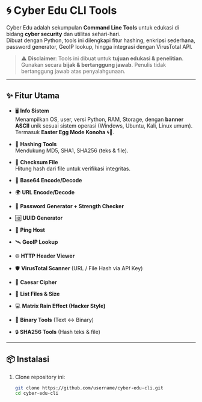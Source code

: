 # 🌀 Cyber Edu CLI Tools

Cyber Edu adalah sekumpulan **Command Line Tools** untuk edukasi di bidang **cyber security** dan utilitas sehari-hari.  
Dibuat dengan Python, tools ini dilengkapi fitur hashing, enkripsi sederhana, password generator, GeoIP lookup, hingga integrasi dengan VirusTotal API.  

> ⚠️ **Disclaimer**: Tools ini dibuat untuk **tujuan edukasi & penelitian**.  
> Gunakan secara **bijak & bertanggung jawab**. Penulis tidak bertanggung jawab atas penyalahgunaan.

---

## ✨ Fitur Utama

- 🖥 **Info Sistem**  
  Menampilkan OS, user, versi Python, RAM, Storage, dengan **banner ASCII** unik sesuai sistem operasi (Windows, Ubuntu, Kali, Linux umum).  
  Termasuk **Easter Egg Mode Konoha** 🌀🌿.  

- 🔑 **Hashing Tools**  
  Mendukung MD5, SHA1, SHA256 (teks & file).  

- 📂 **Checksum File**  
  Hitung hash dari file untuk verifikasi integritas.  

- 🔐 **Base64 Encode/Decode**  

- 🌍 **URL Encode/Decode**  

- 🎲 **Password Generator + Strength Checker**  

- 🆔 **UUID Generator**  

- 📡 **Ping Host**  

- 🛰 **GeoIP Lookup**  

- 🌐 **HTTP Header Viewer**  

- 🛡 **VirusTotal Scanner** (URL / File Hash via API Key)  

- 🔏 **Caesar Cipher**  

- 📁 **List Files & Size**  

- 💻 **Matrix Rain Effect (Hacker Style)**

- 💾 **Binary Tools** (Text ↔ Binary)
  
- 🔒 **SHA256 Tools** (Hash teks & file)
    
---

## 📦 Instalasi

1. Clone repository ini:
   ```bash
   git clone https://github.com/username/cyber-edu-cli.git
   cd cyber-edu-cli
